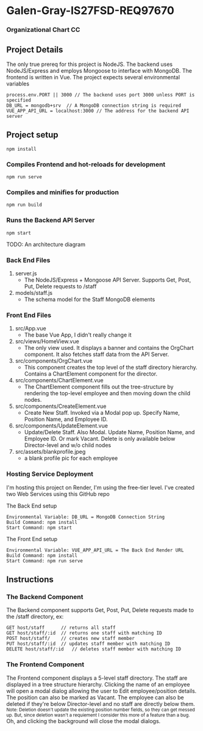 # Galen-Gray-IS27FSD-REQ97670
### Organizational Chart CC

## Project Details
The only true prereq for this project is NodeJS. The backend uses NodeJS/Express and employs Mongoose to interface with MongoDB.
The frontend is written in Vue.
The project expects several environmental variables
```
process.env.PORT || 3000 // The backend uses port 3000 unless PORT is specified
DB_URL = mongodb+srv  // A MongoDB connection string is required
VUE_APP_API_URL = localhost:3000 // The address for the backend API server
```

## Project setup
```
npm install
```

### Compiles Frontend and hot-reloads for development
```
npm run serve
```

### Compiles and minifies for production
```
npm run build
```

### Runs the Backend API Server
```
npm start
```

TODO: An architecture diagram

### Back End Files
1. server.js
      - The NodeJS/Express + Mongoose API Server. Supports Get, Post, Put, Delete requests to /staff
2. models/staff.js
      - The schema model for the Staff MongoDB elements

### Front End Files
1. src/App.vue
      - The base Vue App, I didn't really change it
2. src/views/HomeView.vue
      - The only view used. It displays a banner and contains the OrgChart component. It also fetches staff data from the API Server.
3. src/components/OrgChart.vue
      - This component creates the top level of the staff directory hierarchy. Contains a ChartElement component for the director.
4. src/components/ChartElement.vue
      - The ChartElement component fills out the tree-structure by rendering the top-level employee and then moving down the child nodes.
5. src/components/CreateElement.vue
      - Create New Staff. Invoked via a Modal pop up. Specify Name, Position Name, and Employee ID.
6. src/components/UpdateElement.vue
      - Update/Delete Staff. Also Modal. Update Name, Position Name, and Employee ID. Or mark Vacant. Delete is only available below Director-level and w/o child nodes
7. src/assets/blankprofile.jpeg
      - a blank profile pic for each employee

### Hosting Service Deployment
I'm hosting this project on Render, I'm using the free-tier level. I've created two Web Services using this GitHub repo

The Back End setup
```
Environmental Variable: DB_URL = MongoDB Connection String
Build Command: npm install
Start Command: npm start
```

The Front End setup
```
Environmental Variable: VUE_APP_API_URL = The Back End Render URL
Build Command: npm install
Start Command: npm run serve
```

## Instructions
### The Backend Component
The Backend component supports Get, Post, Put, Delete requests made to the /staff directory, ex:
```
GET host/staff      // returns all staff
GET host/staff/:id  // returns one staff with matching ID
POST host/staff/    // creates new staff member
PUT host/staff/:id  // updates staff member with matching ID
DELETE host/staff/:id   // deletes staff member with matching ID
```

### The Frontend Component
The Frontend component displays a 5-level staff directory. The staff are displayed in a tree structure hierarchy.
Clicking the name of an employee will open a modal dialog allowing the user to Edit employee/position details. The position can also be marked as Vacant.
The employee can also be deleted if they're below Director-level and no staff are directly below them.
<sub>Note: Deletion doesn't update the existing position number fields, so they can get messed up. But, since deletion wasn't a requiement I consider this more of a feature than a bug.</sub>
Oh, and clicking the background will close the modal dialogs.
